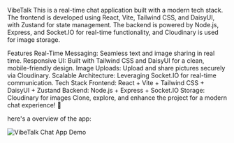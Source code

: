 VibeTalk
This is a real-time chat application built with a modern tech stack. 
The frontend is developed using React, Vite, Tailwind CSS, and DaisyUI, with Zustand for state management. 
The backend is powered by Node.js, Express, and Socket.IO for real-time functionality, and Cloudinary is used for image storage.

Features
Real-Time Messaging: Seamless text and image sharing in real time.
Responsive UI: Built with Tailwind CSS and DaisyUI for a clean, mobile-friendly design.
Image Uploads: Upload and share pictures securely via Cloudinary.
Scalable Architecture: Leveraging Socket.IO for real-time communication.
Tech Stack
Frontend: React + Vite + Tailwind CSS + DaisyUI + Zustand
Backend: Node.js + Express + Socket.IO
Storage: Cloudinary for images
Clone, explore, and enhance the project for a modern chat experience! 🎉


here's a overview of the app:

![VibeTalk Chat App Demo](https://github.com/user-attachments/assets/46acfb4c-65e9-4ee4-b21b-f346dacb52fd)


